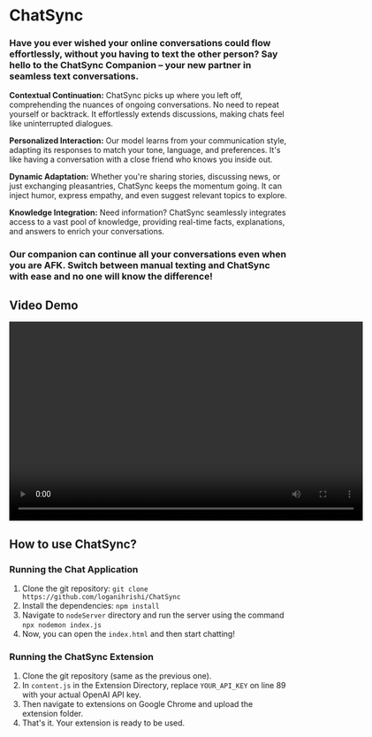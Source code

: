 # ChatSync

### Have you ever wished your online conversations could flow effortlessly, without you having to text the other person? Say hello to the ChatSync Companion – your new partner in seamless text conversations.

**Contextual Continuation:** ChatSync picks up where you left off, comprehending the nuances of ongoing conversations. No need to repeat yourself or backtrack. It effortlessly extends discussions, making chats feel like uninterrupted dialogues.

**Personalized Interaction:** Our model learns from your communication style, adapting its responses to match your tone, language, and preferences. It's like having a conversation with a close friend who knows you inside out.

**Dynamic Adaptation:** Whether you're sharing stories, discussing news, or just exchanging pleasantries, ChatSync keeps the momentum going. It can inject humor, express empathy, and even suggest relevant topics to explore.

**Knowledge Integration:** Need information? ChatSync seamlessly integrates access to a vast pool of knowledge, providing real-time facts, explanations, and answers to enrich your conversations.

### Our companion can continue all your conversations even when you are AFK. Switch between manual texting and ChatSync with ease and no one will know the difference!

## Video Demo
<video width="640" height="360" controls>
    <source src="Assets/ChatSync-demo.mp4" type="video/mp4">
</video>

## How to use ChatSync? 

### Running the Chat Application
1. Clone the git repository: `git clone https://github.com/loganihrishi/ChatSync`
2. Install the dependencies: `npm install`
3. Navigate to `nodeServer` directory and run the server using the command `npx nodemon index.js`
4. Now, you can open the `index.html` and then start chatting!

### Running the ChatSync Extension
1. Clone the git repository (same as the previous one). 
2. In `content.js` in the Extension Directory, replace `YOUR_API_KEY` on line 89 with your actual OpenAI API key.
3. Then navigate to extensions on Google Chrome and upload the extension folder.
4. That's it. Your extension is ready to be used.





